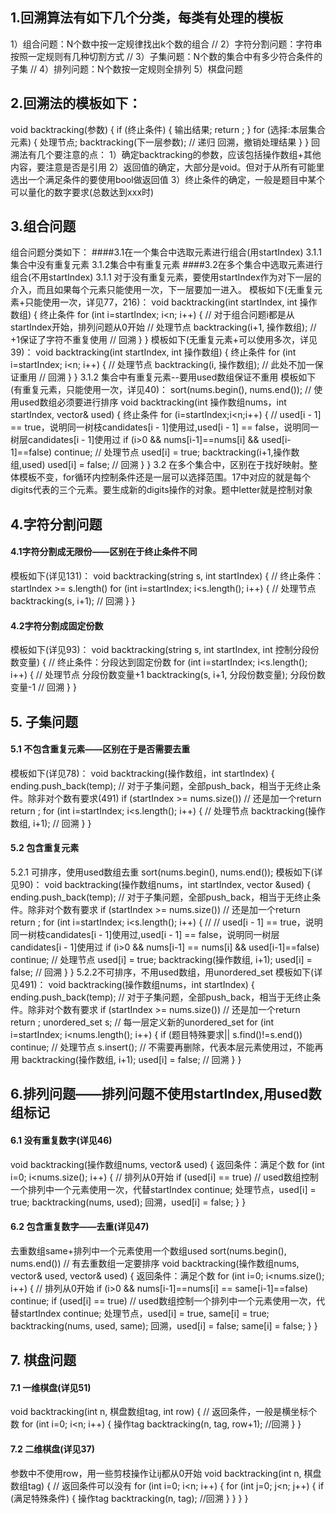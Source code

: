 ## 1.回溯算法有如下几个分类，每类有处理的模板
1）组合问题：N个数中按一定规律找出k个数的组合 //
2）字符分割问题：字符串按照一定规则有几种切割方式 //
3）子集问题：N个数的集合中有多少符合条件的子集 //
4）排列问题：N个数按一定规则全排列
5）棋盘问题
## 2.回溯法的模板如下：
void backtracking(参数) { 
	if (终止条件) {
		输出结果;
		return ;
	}
	for (选择:本层集合元素) {
		处理节点;
		backtracking(下一层参数); // 递归
		回溯，撤销处理结果
	}
}
回溯法有几个要注意的点：
1）确定backtracking的参数，应该包括操作数组+其他内容，要注意是否是引用
2）返回值的确定，大部分是void。但对于从所有可能里选出一个满足条件的要使用bool做返回值
3）终止条件的确定，一般是题目中某个可以量化的数字要求(总数达到xxx时)
## 3.组合问题
组合问题分类如下：
####3.1在一个集合中选取元素进行组合(用startIndex)
	3.1.1集合中没有重复元素
	3.1.2集合中有重复元素
####3.2在多个集合中选取元素进行组合(不用startIndex)
3.1.1 对于没有重复元素，要使用startIndex作为对下一层的介入，而且如果每个元素只能使用一次，下一层要加一进入。
模板如下(无重复元素+只能使用一次，详见77，216)：
void backtracking(int startIndex, int 操作数组) {
	终止条件
	for (int i=startIndex; i<n; i++) { // 对于组合问题i都是从startIndex开始，排列问题从0开始
		// 处理节点
		backtracking(i+1, 操作数组); // +1保证了字符不重复使用
		// 回溯
	}
}
模板如下(无重复元素+可以使用多次，详见39)：
void backtracking(int startIndex, int 操作数组) {
	终止条件
	for (int i=startIndex; i<n; i++) {
		// 处理节点
		backtracking(i, 操作数组); // 此处不加一保证重用
		// 回溯
	}
}
3.1.2 集合中有重复元素--要用used数组保证不重用
模板如下(有重复元素，只能使用一次，详见40)：
sort(nums.begin(), nums.end()); // 使用used数组必须要进行排序
void backtracking(int 操作数组nums，int startIndex, vector<bool>& used) {
	终止条件
	for (i=startIndex;i<n;i++) {
		// used[i - 1] == true，说明同一树枝candidates[i - 1]使用过,used[i - 1] == false，说明同一树层candidates[i - 1]使用过
		if (i>0 && nums[i-1]==nums[i] && used[i-1]==false)
			continue;
		// 处理节点
		used[i] = true;
		backtracking(i+1,操作数组,used)
		used[i] = false;
		// 回溯
	}
}
3.2 在多个集合中，区别在于找好映射。整体模板不变，for循环内控制条件还是一层可以选择范围。17中对应的就是每个digits代表的三个元素。要生成新的digits操作的对象。题中letter就是控制对象
## 4.字符分割问题
#### 4.1字符分割成无限份——区别在于终止条件不同
模板如下(详见131)：
void backtracking(string s, int startIndex) {
	// 终止条件：startIndex >= s.length()
	for (int i=startIndex; i<s.length(); i++) {
		// 处理节点
		backtracking(s, i+1);
		// 回溯
	}
}
#### 4.2字符分割成固定份数
模板如下(详见93)：
void backtracking(string s, int startIndex, int 控制分段份数变量) {
	// 终止条件：分段达到固定份数
	for (int i=startIndex; i<s.length(); i++) {
		// 处理节点
		分段份数变量+1
		backtracking(s, i+1, 分段份数变量);
		分段份数变量-1
		// 回溯
	}
}
## 5. 子集问题
#### 5.1 不包含重复元素——区别在于是否需要去重
模板如下(详见78)：
void backtracking(操作数组，int startIndex) {
	ending.push_back(temp); // 对于子集问题，全部push_back，相当于无终止条件。除非对个数有要求(491)
	if (startIndex >= nums.size()) // 还是加一个return 
		return ;
	for (int i=startIndex; i<s.length(); i++) {
		// 处理节点
		backtracking(操作数组, i+1);
		// 回溯
	}
}
#### 5.2 包含重复元素
5.2.1 可排序，使用used数组去重
sort(nums.begin(), nums.end());
模板如下(详见90)：
void backtracking(操作数组nums，int startIndex, vector<bool> &used) {
	ending.push_back(temp); // 对于子集问题，全部push_back，相当于无终止条件。除非对个数有要求
	if (startIndex >= nums.size()) // 还是加一个return 
		return ;
	for (int i=startIndex; i<s.length(); i++) {
		// // used[i - 1] == true，说明同一树枝candidates[i - 1]使用过,used[i - 1] == false，说明同一树层candidates[i - 1]使用过
		if (i>0 && nums[i-1] == nums[i] && used[i-1]==false)
			continue;
		// 处理节点
		used[i] = true;
		backtracking(操作数组, i+1);
		used[i] = false;
		// 回溯
	}
}
5.2.2不可排序，不用used数组，用unordered_set
模板如下(详见491)：
void backtracking(操作数组nums，int startIndex) {
	ending.push_back(temp); // 对于子集问题，全部push_back，相当于无终止条件。除非对个数有要求
	if (startIndex >= nums.size()) // 还是加一个return 
		return ;
	unordered_set<int> s; // 每一层定义新的unordered_set
	for (int i=startIndex; i<nums.length(); i++) {
		if (题目特殊要求|| s.find()!=s.end())
			continue;
		// 处理节点
		s.insert(); // 不需要再删除，代表本层元素使用过，不能再用
		backtracking(操作数组, i+1);
		used[i] = false;
		// 回溯
	}
}
## 6.排列问题——排列问题不使用startIndex,用used数组标记
#### 6.1 没有重复数字(详见46)
void backtracking(操作数组nums, vector<bool>& used) {
	返回条件：满足个数
	for (int i=0; i<nums.size(); i++) { // 排列从0开始
		if (used[i] == true) // used数组控制一个排列中一个元素使用一次，代替startIndex
			continue;
		处理节点，used[i] = true;
		backtracking(nums, used);
		回溯，used[i] = false;
	}
}
#### 6.2 包含重复数字——去重(详见47)
去重数组same+排列中一个元素使用一个数组used
sort(nums.begin(), nums.end()) // 有去重数组一定要排序
void backtracking(操作数组nums, vector<bool>& used, vector<bool>& used) {
	返回条件：满足个数
	for (int i=0; i<nums.size(); i++) { // 排列从0开始
		if (i>0 && nums[i-1]==nums[i] == same[i-1]==false)
			continue;
		if (used[i] == true) // used数组控制一个排列中一个元素使用一次，代替startIndex
			continue;
		处理节点，used[i] = true, same[i] = true;
		backtracking(nums, used, same);
		回溯，used[i] = false; same[i] = false;
	}
}
## 7. 棋盘问题
#### 7.1 一维棋盘(详见51)
void backtracking(int n, 棋盘数组tag, int row) {
	// 返回条件，一般是横坐标个数
	for (int i=0; i<n; i++) {
		操作tag
		backtracking(n, tag, row+1);
		//回溯
	}
}
#### 7.2 二维棋盘(详见37)
参数中不使用row，用一些剪枝操作让ij都从0开始
void backtracking(int n, 棋盘数组tag) {
	// 返回条件可以没有
	for (int i=0; i<n; i++) {
		for (int j=0; j<n; j++) {
			if (满足特殊条件) {
				操作tag
				backtracking(n, tag);
				//回溯
			}
		}
	}
}
